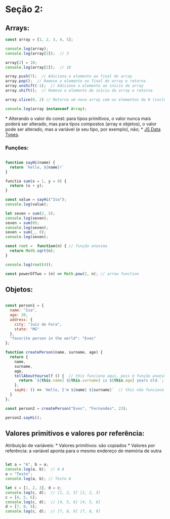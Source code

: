 # Seção 2:

## Arrays:

```js
const array = [1, 2, 3, 4, 5];

console.log(array);
console.log(array[2]);  // 3

array[2] = 10;
console.log(array[2]);  // 10

array.push(7);  // Adiciona o elemento ao final do array
array.pop();  // Remove o elemento no final do array e retorna
array.unshift(-1);  // Adiciona o elemento ao início do array
array.shift();  // Remove o elemento do início do array e retorna

array.slice(0, 2) // Retorna um novo array com os elementos de 0 (inclusive) a 2 (não inclusive)

console.log(array instanceof Array);

```

\* Alterando o valor do const: para tipos primitivos, o valor nunca mais poderá ser alterado, mas para tipos compostos (array e objetos), o valor pode ser alterado, mas a variável (e seu tipo, por exemplo), não;
\* [JS Data Types](https://developer.mozilla.org/pt-BR/docs/Web/JavaScript/Data_structures).


### Funções: 

```js

function sayHi(name) {
  return `hello, ${name}!`
}

functio sum(x = 1, y = 0) {
  return (x + y);
}

const value = sayHi("Isa");
console.log(value);

let seven = sum(2, 5);
console.log(seven);
seven = sum(0);
console.log(seven);
seven = sum(_, 0);
console.log(seven);

const root =  function(n) { // função anonima
  return Math.sqrt(n);
}

console.log(root(4));

const powerOfTwo = (n) => Math.pow(2, n); // arrow function 

```


## Objetos:

```js

const person1 = {
  name: "Isa",
  age: 20,
  address: {
    city: "Juiz de Fora",
    state: "MG"
  },
  "favorite person in the world": "Eves"
};

function createPerson(name, surname, age) {
  return {
    name,
    surname,
    age,
    tellAboutYourself () {  // this funciona aqui, pois é função anonima
      return `${this.name} ${this.surname} is ${this.age} years old.`;
    },
    sayHi: () => `Hello, I'm ${name} ${surname}`  // this não funciona aqui, pois é arrow function
  }
};

const person2 = createPerson("Eves", "Fernandes", 23);

person2.sayHi();

```


## Valores primitivos e valores por referência:

Atribuição de variáveis:
\* Valores primitivos: são copiados
\* Valores por referência: a variável aponta para o mesmo endereço de memória de outra


```js

let a = "A", b = a;
console.log(a, b);  // A A
a = "Teste";
console.log(a, b); // Teste A

let c = [1, 2, 3], d = c;
console.log(c, d);  // [1, 2, 3] [1, 2, 3]
c = [4, 5, 6];
console.log(c, d);  // [4, 5, 6] [4, 5, 6]
d = [7, 8, 9];
console.log(c, d);  // [7, 8, 9] [7, 8, 9]

```
